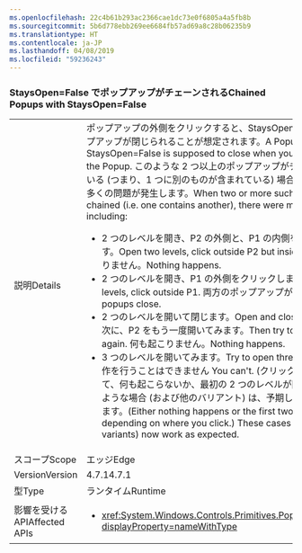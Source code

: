 ```yaml
---
ms.openlocfilehash: 22c4b61b293ac2366cae1dc73e0f6805a4a5fb8b
ms.sourcegitcommit: 5b6d778ebb269ee6684fb57ad69a8c28b06235b9
ms.translationtype: HT
ms.contentlocale: ja-JP
ms.lasthandoff: 04/08/2019
ms.locfileid: "59236243"
---
```

### <a name="chained-popups-with-staysopenfalse"></a><span data-ttu-id="400d6-101">StaysOpen=False でポップアップがチェーンされる</span><span class="sxs-lookup"><span data-stu-id="400d6-101">Chained Popups with StaysOpen=False</span></span>

|   |   |
|---|---|
|<span data-ttu-id="400d6-102">説明</span><span class="sxs-lookup"><span data-stu-id="400d6-102">Details</span></span>|<span data-ttu-id="400d6-103">ポップアップの外側をクリックすると、StaysOpen=False のポップアップが閉じられることが想定されます。</span><span class="sxs-lookup"><span data-stu-id="400d6-103">A Popup with StaysOpen=False is supposed to close when you click outside the Popup.</span></span> <span data-ttu-id="400d6-104">このような 2 つ以上のポップアップがチェーンされている (つまり、1 つに別のものが含まれている) 場合、次のような、多くの問題が発生します。</span><span class="sxs-lookup"><span data-stu-id="400d6-104">When two or more such Popups are chained (i.e. one contains another), there were many problems, including:</span></span><ul><li><span data-ttu-id="400d6-105">2 つのレベルを開き、P2 の外側と、P1 の内側をクリックします。</span><span class="sxs-lookup"><span data-stu-id="400d6-105">Open two levels, click outside P2 but inside P1.</span></span>  <span data-ttu-id="400d6-106">何も起こりません。</span><span class="sxs-lookup"><span data-stu-id="400d6-106">Nothing happens.</span></span></li><li><span data-ttu-id="400d6-107">2 つのレベルを開き、P1 の外側をクリックします。</span><span class="sxs-lookup"><span data-stu-id="400d6-107">Open two levels, click outside P1.</span></span>  <span data-ttu-id="400d6-108">両方のポップアップが閉じます。</span><span class="sxs-lookup"><span data-stu-id="400d6-108">Both popups close.</span></span></li><li><span data-ttu-id="400d6-109">2 つのレベルを開いて閉じます。</span><span class="sxs-lookup"><span data-stu-id="400d6-109">Open and close two levels.</span></span>  <span data-ttu-id="400d6-110">次に、P2 をもう一度開いてみます。</span><span class="sxs-lookup"><span data-stu-id="400d6-110">Then try to open P2 again.</span></span>  <span data-ttu-id="400d6-111">何も起こりません。</span><span class="sxs-lookup"><span data-stu-id="400d6-111">Nothing happens.</span></span></li><li><span data-ttu-id="400d6-112">3 つのレベルを開いてみます。</span><span class="sxs-lookup"><span data-stu-id="400d6-112">Try to open three levels.</span></span>  <span data-ttu-id="400d6-113">この操作を行うことはできません </span><span class="sxs-lookup"><span data-stu-id="400d6-113">You can't.</span></span>  <span data-ttu-id="400d6-114">(クリックする場所に応じて、何も起こらないか、最初の 2 つのレベルが閉じます)。このような場合 (および他のバリアント) は、予期したとおり動作します。</span><span class="sxs-lookup"><span data-stu-id="400d6-114">(Either nothing happens or the first two levels close, depending on where you click.) These cases (and other variants) now work as expected.</span></span></li></ul>|
|<span data-ttu-id="400d6-115">スコープ</span><span class="sxs-lookup"><span data-stu-id="400d6-115">Scope</span></span>|<span data-ttu-id="400d6-116">エッジ</span><span class="sxs-lookup"><span data-stu-id="400d6-116">Edge</span></span>|
|<span data-ttu-id="400d6-117">Version</span><span class="sxs-lookup"><span data-stu-id="400d6-117">Version</span></span>|<span data-ttu-id="400d6-118">4.7.1</span><span class="sxs-lookup"><span data-stu-id="400d6-118">4.7.1</span></span>|
|<span data-ttu-id="400d6-119">型</span><span class="sxs-lookup"><span data-stu-id="400d6-119">Type</span></span>|<span data-ttu-id="400d6-120">ランタイム</span><span class="sxs-lookup"><span data-stu-id="400d6-120">Runtime</span></span>|
|<span data-ttu-id="400d6-121">影響を受ける API</span><span class="sxs-lookup"><span data-stu-id="400d6-121">Affected APIs</span></span>|<ul><li><xref:System.Windows.Controls.Primitives.Popup.StaysOpen?displayProperty=nameWithType></li></ul>|
